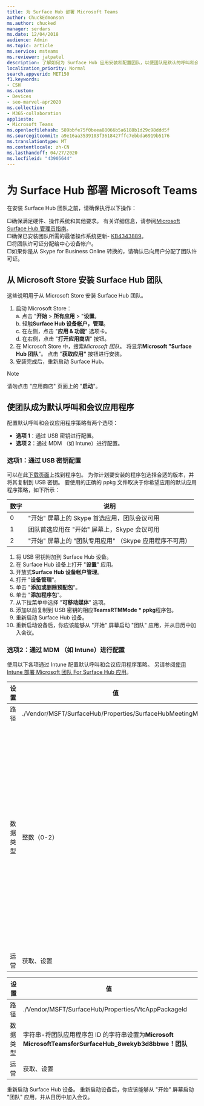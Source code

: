 ```yaml
---
title: 为 Surface Hub 部署 Microsoft Teams
author: ChuckEdmonson
ms.author: chucked
manager: serdars
ms.date: 12/04/2018
audience: Admin
ms.topic: article
ms.service: msteams
ms.reviewer: jatpatel
description: 了解如何为 Surface Hub 应用安装和配置团队，以便团队是默认的呼叫和会议应用程序。
localization_priority: Normal
search.appverid: MET150
f1.keywords:
- CSH
ms.custom:
- Devices
- seo-marvel-apr2020
ms.collection:
- M365-collaboration
appliesto:
- Microsoft Teams
ms.openlocfilehash: 589bbfe75f0beea88066b5a6188b1d29c98ddd5f
ms.sourcegitcommit: a9e16aa3539103f3618427ffc7ebbda6919b5176
ms.translationtype: MT
ms.contentlocale: zh-CN
ms.lasthandoff: 04/27/2020
ms.locfileid: "43905644"
---
```

<a name="deploy-microsoft-teams-for-surface-hub"></a>为 Surface Hub 部署 Microsoft Teams
======================================

在安装 Surface Hub 团队之前，请确保执行以下操作：

 □确保满足硬件、操作系统和其他要求。 有关详细信息，请参阅[Microsoft Surface Hub 管理员指南](https://docs.microsoft.com/surface-hub/)。<br>
 □确保已安装团队所需的最低操作系统更新- [KB4343889](https://support.microsoft.com/help/4343889)。<br>
 □将团队许可证分配给中心设备帐户。<br>
 □如果你是从 Skype for Business Online 转换的，请确认已向用户分配了团队许可证。

## <a name="install-teams-for-surface-hub-from-the-microsoft-store"></a>从 Microsoft Store 安装 Surface Hub 团队 

这些说明用于从 Microsoft Store 安装 Surface Hub 团队。 
 
1. 启动 Microsoft Store：<br>
   a. 点击 "**开始** > **所有应用** > "**设置**。<br> b. 轻触**Surface Hub 设备帐户，管理**。<br>
   c. 在左侧，点击 "**应用 & 功能**" 选项卡。<br> d. 在右侧，点击 "**打开应用商店**" 按钮。 
2. 在 Microsoft Store 中，搜索*Microsoft 团队*。 将显示**Microsoft "Surface Hub 团队**"。 点击 "**获取应用"** 按钮进行安装。  
3. 安装完成后，重新启动 Surface Hub。 

> [!NOTE]
> 请勿点击 "应用商店" 页面上的 "**启动**"。

## <a name="make-teams-the-default-calling-and-meetings-application"></a>使团队成为默认呼叫和会议应用程序
 
配置默认呼叫和会议应用程序策略有两个选项： 

- **选项 1**：通过 USB 密钥进行配置。 
- **选项 2**：通过 MDM （如 Intune）进行配置。
 
### <a name="option-1-configure-via-usb-key"></a>选项1：通过 USB 密钥配置 
 
可以在此[下载页面](https://1drv.ms/f/s!ArcnbnREun0Vnp9Wps9MlWB-UJZw3g)上找到程序包。 为你计划要安装的程序包选择合适的版本，并将其复制到 USB 密钥。 要使用的正确的 ppkg 文件取决于你希望应用的默认应用程序策略，如下所示： 

|数字  |说明  |
|---------|---------|
|0     | "开始" 屏幕上的 Skype 首选应用，团队会议可用        |
|1     | 团队首选应用在 "开始" 屏幕上，Skype 会议可用        |
|2     | "开始" 屏幕上的 "团队专用应用" （Skype 应用程序不可用）        |
 
1. 将 USB 密钥附加到 Surface Hub 设备。 
2. 在 Surface Hub 设备上打开 "**设置**" 应用。 
3. 开放式**Surface Hub 设备帐户管理**。
4. 打开 "**设备管理**"。 
5. 单击 "**添加或删除预配包**"。 
6. 单击 "**添加程序包**"。
7. 从下拉菜单中选择 "**可移动媒体**" 选项。 
8. 添加以前复制到 USB 密钥的相应<strong>TeamsRTMMode * ppkg</strong>程序包。 
9. 重新启动 Surface Hub 设备。 
10. 重新启动设备后，你应该能够从 "开始" 屏幕启动 "团队" 应用，并从日历中加入会议。 

### <a name="option-2-configure-via-mdm-such-as-intune"></a>选项2：通过 MDM （如 Intune）进行配置 

使用以下各项通过 Intune 配置默认呼叫和会议应用程序策略。 另请参阅[使用 Intune 部署 Microsoft 团队 For Surface Hub 应用](https://y0av.me/2018/07/16/deploy-the-microsoft-teams-for-surface-hub-app-using-intune/)。

|设置   |值    |说明    |
|----------|---------|---------|
|路径      | ./Vendor/MSFT/SurfaceHub/Properties/SurfaceHubMeetingMode        |
|数据类型 | 整数（0-2）   |0-"开始" 屏幕上的 Skype 首选应用，团队会议可用<br>1-团队首选应用在 "开始" 屏幕上，Skype 会议可用<br>2-"开始" 屏幕上的 "团队专用应用" （Skype 应用程序不可用） |
|运营| 获取、设置        |

|设置   |值    |
|----------|---------|
|路径      | ./Vendor/MSFT/SurfaceHub/Properties/VtcAppPackageId        |
|数据类型 | 字符串-将团队应用程序包 ID 的字符串设置为**Microsoft MicrosoftTeamsforSurfaceHub_8wekyb3d8bbwe！团队** |
|运营| 获取、设置        |

重新启动 Surface Hub 设备。 重新启动设备后，你应该能够从 "开始" 屏幕启动 "团队" 应用，并从日历中加入会议。

